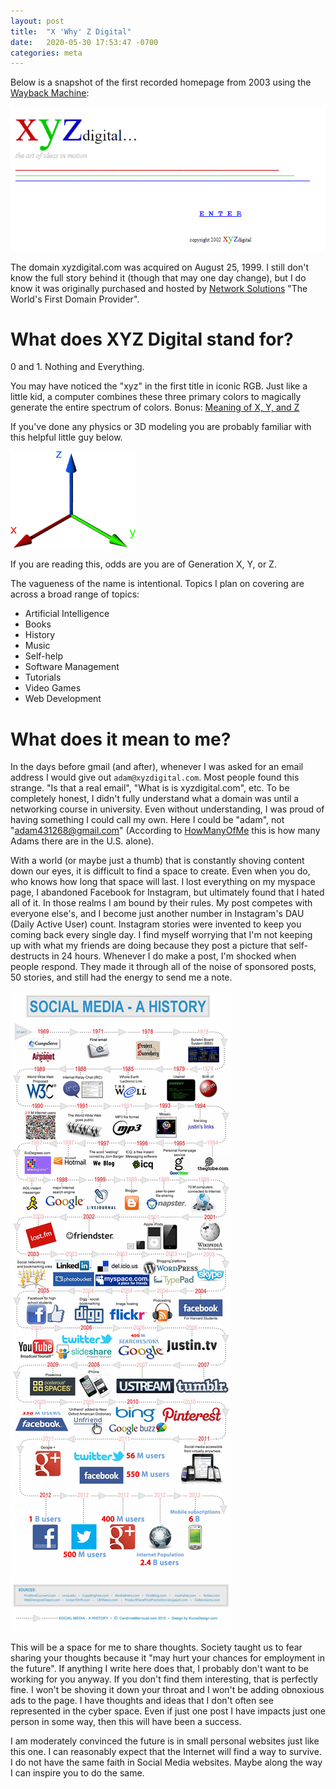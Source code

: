 ```yaml
---
layout: post
title:  "X 'Why' Z Digital"
date:   2020-05-30 17:53:47 -0700
categories: meta
---
```


Below is a snapshot of the first recorded homepage from 2003 using the [Wayback Machine](https://web.archive.org/web/20030911171839/http://xyzdigital.com/):

![XYZ Digital Homepage](/assets/images/xyzdigital-first-homepage.png)

The domain xyzdigital.com was acquired on August 25, 1999.  I still don't know the full story behind it (though that may one day change), but I do know it was originally purchased and hosted by [Network Solutions](https://www.networksolutions.com/) "The World's First Domain Provider". 

# What does XYZ Digital stand for?

0 and 1.  Nothing and Everything.

You may have noticed the "xyz" in the first title in iconic RGB.  Just like a little kid, a computer combines these three primary colors to magically generate the entire spectrum of colors. Bonus: [ Meaning of X, Y, and Z](https://en.wikipedia.org/wiki/CIE_1931_color_space#Meaning_of_X,_Y_and_Z)

If you've done any physics or 3D modeling you are probably familiar with this helpful little guy below.

![XYZ Axes](/assets/images/xyz-axes.png)

If you are reading this, odds are you are of Generation X, Y, or Z.

The vagueness of the name is intentional.  Topics I plan on covering are across a broad range of topics:
- Artificial Intelligence
- Books
- History
- Music
- Self-help
- Software Management
- Tutorials
- Video Games
- Web Development

# What does it mean to me?

In the days before gmail (and after), whenever I was asked for an email address I would give out `adam@xyzdigital.com`.  Most people found this strange.  "Is that a real email", "What is is xyzdigital.com", etc. To be completely honest, I didn't fully understand what a domain was until a networking course in university.  Even without understanding, I was proud of having something I could call my own. Here I could be "adam", not "adam431268@gmail.com" (According to [HowManyOfMe](http://howmanyofme.com/search/) this is how many Adams there are in the U.S. alone).

With a world (or maybe just a thumb) that is constantly shoving content down our eyes, it is difficult to find a space to create.  Even when you do, who knows how long that space will last.  I lost everything on my myspace page, I abandoned Facebook for Instagram, but ultimately found that I hated all of it.  In those realms I am bound by their rules.  My post competes with everyone else's, and I become just another number in Instagram's DAU (Daily Active User) count.  Instagram stories were invented to keep you coming back every single day.  I find myself worrying that I'm not keeping up with what my friends are doing because they post a picture that self-destructs in 24 hours.  Whenever I do make a post, I'm shocked when people respond.  They made it through all of the noise of sponsored posts, 50 stories, and still had the energy to send me a note.

![Social Media History](/assets/images/social-media-history.jpg)

This will be a space for me to share thoughts.  Society taught us to fear sharing your thoughts because it "may hurt your chances for employment in the future".  If anything I write here does that, I probably don't want to be working for you anyway. If you don't find them interesting, that is perfectly fine.  I won't be shoving it down your throat and I won't be adding obnoxious ads to the page.  I have thoughts and ideas that I don't often see represented in the cyber space.  Even if just one post I have impacts just one person in some way, then this will have been a success.

I am moderately convinced the future is in small personal websites just like this one.  I can reasonably expect that the Internet will find a way to survive.  I do not have the same faith in Social Media websites.  Maybe along the way I can inspire you to do the same.

